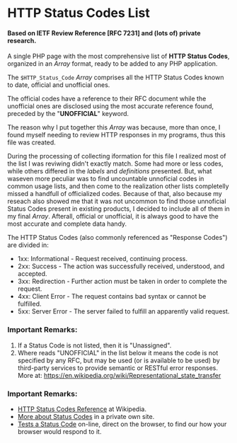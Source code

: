 # HTTP Status Codes List

#### Based on IETF Review Reference [RFC 7231] and (lots of) private research.

A single PHP page with the most comprehensive list of **HTTP Status Codes**, organized in an *Array* format, ready to be added to any PHP application.

The `$HTTP_Status_Code` *Array* comprises all the HTTP Status Codes known to date, official and unofficial ones.

The official codes have a reference to their RFC document while the unofficial ones are disclosed using the most accurate reference found, preceded by the "**UNOFFICIAL**" keyword.

The reason why I put together this *Array* was because, more than once, I found myself needing to review HTTP responses in my programs, thus this file was created. 

During the processing of collecting iformation for this file I realized most of the list I was reviwing didn't exactly match. Some had more or less codes, while others differed in the *labels* and *definitions* presented. But, what waseven more peculiar was to find uncountable unnoficial codes in common usage lists, and then come to the realization other lists completelly missed a handfull of officialized codes. Because of that, also because my reseach also showed me that it was not uncommon to find those unnoficial Status Codes present in existing products, I decided to include all of them in my final *Array*. Afterall, official or unofficial, it is always good to have the most accurate and complete data handy.

The HTTP Status Codes (also commonly referenced as "Response Codes") are divided in:

* 1xx: Informational - Request received, continuing process.
* 2xx: Success - The action was successfully received, understood, and accepted.
* 3xx: Redirection - Further action must be taken in order to complete the request.
* 4xx: Client Error - The request contains bad syntax or cannot be fulfilled.
* 5xx: Server Error - The server failed to fulfill an apparently valid request.


### Important Remarks:

 1. If a Status Code is not listed, then it is "Unassigned".
 2. Where reads "UNOFFICIAL" in the list below it means the code is not specified by any RFC, but may be used (or is available to be used) by third-party services to provide semantic or RESTful error responses. More at: https://en.wikipedia.org/wiki/Representational_state_transfer


### Important Remarks:

* [HTTP Status Codes Reference](http://www.iana.org/assignments/http-status-codes/http-status-codes.xhtml) at Wikipedia.
* [More about Status Codes](http://getstatuscode.com/) in a private own site.
* [Tests a Status Code](http://getstatuscode.com/) on-line, direct on the browser, to find our how your browser would respond to it.
